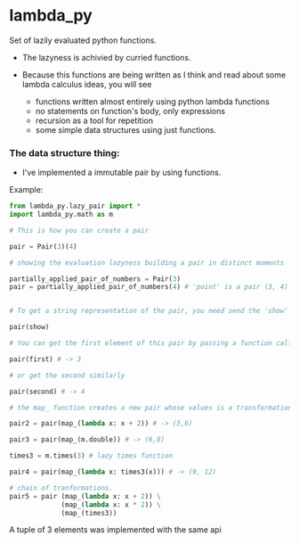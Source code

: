# lambda_py

Set of lazily evaluated python functions.


- The lazyness is achivied by curried functions.

- Because this functions are being written as I think and read about some lambda calculus ideas, you will see
  - functions written almost entirely using python lambda functions
  - no statements on function's body, only expressions
  - recursion as a tool for repetition
  - some simple data structures using just functions.

### The data structure thing:

- I've implemented a immutable pair by using functions.

Example:

```python
from lambda_py.lazy_pair import *
import lambda_py.math as m

# This is how you can create a pair

pair = Pair(3)(4)

# showing the evaluation lazyness building a pair in distinct moments 

partially_applied_pair_of_numbers = Pair(3)
pair = partially_applied_pair_of_numbers(4) # 'point' is a pair (3, 4)


# To get a string representation of the pair, you need send the 'show' function to the pair:

pair(show)

# You can get the first element of this pair by passing a function called 'first' to the pair:

pair(first) # -> 3

# or get the second similarly

pair(second) # -> 4

# the map_ function creates a new pair whose values is a transformation of the original pair:

pair2 = pair(map_(lambda x: x + 2)) # -> (5,6)

pair3 = pair(map_(m.double)) # -> (6,8)

times3 = m.times(3) # lazy times function

pair4 = pair(map_(lambda x: times3(x))) # -> (9, 12)

# chain of tranformations.
pair5 = pair (map_(lambda x: x + 2)) \
             (map_(lambda x: x * 2)) \
             (map_(times3))


```

A tuple of 3 elements was implemented with the same api
